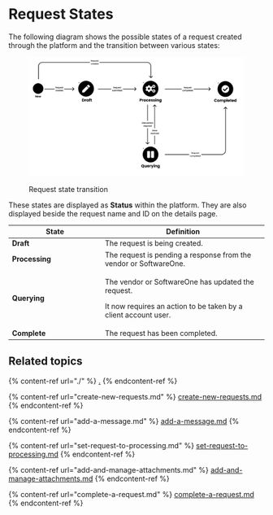 # Request States

The following diagram shows the possible states of a request created through the platform and the transition between various states:

<figure><img src="../../../.gitbook/assets/image (1054).png" alt=""><figcaption><p>Request state transition</p></figcaption></figure>

These states are displayed as **Status** within the platform. They are also displayed beside the request name and ID on the details page.

<table><thead><tr><th width="169">State</th><th>Definition</th></tr></thead><tbody><tr><td><strong>Draft</strong></td><td>The request is being created.</td></tr><tr><td><strong>Processing</strong></td><td>The request is pending a response from the vendor or SoftwareOne.</td></tr><tr><td><strong>Querying</strong></td><td><p>The vendor or SoftwareOne has updated the request. </p><p></p><p>It now requires an action to be taken by a client account user.</p></td></tr><tr><td><strong>Complete</strong></td><td>The request has been completed.</td></tr></tbody></table>

## Related topics <a href="#related-topics" id="related-topics"></a>

{% content-ref url="./" %}
[.](./)
{% endcontent-ref %}

{% content-ref url="create-new-requests.md" %}
[create-new-requests.md](create-new-requests.md)
{% endcontent-ref %}

{% content-ref url="add-a-message.md" %}
[add-a-message.md](add-a-message.md)
{% endcontent-ref %}

{% content-ref url="set-request-to-processing.md" %}
[set-request-to-processing.md](set-request-to-processing.md)
{% endcontent-ref %}

{% content-ref url="add-and-manage-attachments.md" %}
[add-and-manage-attachments.md](add-and-manage-attachments.md)
{% endcontent-ref %}

{% content-ref url="complete-a-request.md" %}
[complete-a-request.md](complete-a-request.md)
{% endcontent-ref %}
